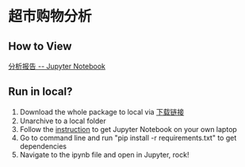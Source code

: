 # 超市购物分析

## How to View
[分析报告 -- Jupyter Notebook](https://github.com/jezecheng/shopping_analysis_playground/blob/main/%E5%95%86%E5%8A%A1%E5%88%86%E6%9E%90%E4%B8%8E%E6%95%B0%E6%8D%AE%E5%8C%96%E8%BF%90%E8%90%A5.ipynb)

## Run in local?
1. Download the whole package to local via [下载链接](https://github.com/jezecheng/shopping_analysis_playground/archive/refs/heads/main.zip)
2. Unarchive to a local folder
3. Follow the [instruction](https://www.jianshu.com/p/91365f343585) to get Jupyter Notebook on your own laptop
4. Go to command line and run "pip install -r requirements.txt" to get dependencies
5. Navigate to the ipynb file and open in Jupyter, rock!

